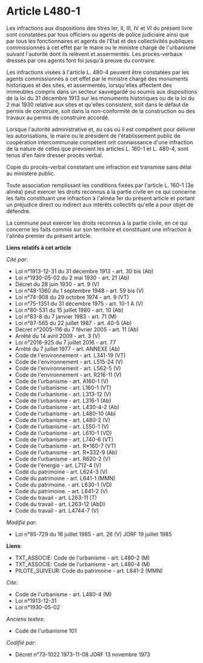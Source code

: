 # Article L480-1

Les infractions aux dispositions des titres Ier, II, III, IV et VI du présent livre sont constatées par tous officiers ou
agents de police judiciaire ainsi que par tous les fonctionnaires et agents de l'Etat et des collectivités publiques
commissionnés à cet effet par le maire ou le ministre chargé de l'urbanisme suivant l'autorité dont ils relèvent et
assermentés. Les procès-verbaux dressés par ces agents font foi jusqu'à preuve du contraire.

Les infractions visées à l'article L. 480-4 peuvent être constatées par les agents commissionnés à cet effet par le ministre
chargé des monuments historiques et des sites, et assermentés, lorsqu'elles affectent des immeubles compris dans un secteur
sauvegardé ou soumis aux dispositions de la loi du 31 décembre 1913 sur les monuments historiques ou de la loi du 2 mai 1930
relative aux sites et qu'elles consistent, soit dans le défaut de permis de construire, soit dans la non-conformité de la
construction ou des travaux au permis de construire accordé.

Lorsque l'autorité administrative et, au cas où il est compétent pour délivrer les autorisations, le maire ou le président de
l'établissement public de coopération intercommunale compétent ont connaissance d'une infraction de la nature de celles que
prévoient les articles L. 160-1 et L. 480-4, sont tenus d'en faire dresser procès verbal.

Copie du procès-verbal constatant une infraction est transmise sans délai au ministère public.

Toute association remplissant les conditions fixées par l'article L. 160-1 (3e alinéa) peut exercer les droits reconnus à la
partie civile en ce qui concerne les faits constituant une infraction à l'alinéa 1er du présent article et portant un
préjudice direct ou indirect aux intérêts collectifs qu'elle a pour objet de défendre.

La commune peut exercer les droits reconnus à la partie civile, en ce qui concerne les faits commis sur son territoire et
constituant une infraction à l'alinéa premier du présent article.

**Liens relatifs à cet article**

_Cité par_:

  - Loi n°1913-12-31 du 31 décembre 1913 - art. 30 bis (Ab)
  - Loi n°1930-05-02 du 2 mai 1930 - art. 21 (Ab)
  - Décret du 28 juin 1930 - art. 9 (V)
  - Loi n°48-1360 du 1 septembre 1948 - art. 59 bis (V)
  - Loi n°74-908 du 29 octobre 1974 - art. 9 (VT)
  - Loi n°75-1351 du 31 décembre 1975 - art. 10-1 A (V)
  - Loi n°80-531 du 15 juillet 1980 - art. 10 (Ab)
  - Loi n°83-8 du 7 janvier 1983 - art. 71 (M)
  - Loi n°87-565 du 22 juillet 1987 - art. 40-5 (Ab)
  - Décret n°2005-116 du 7 février 2005 - art. 11 (Ab)
  - Arrêté du 14 avril 2009 - art. 3 (V)
  - Loi n°2016-925 du 7 juillet 2016 - art. 77
  - Arrêté du 7 juillet 1977 - art. ANNEXE (Ab)
  - Code de l'environnement - art. L341-19 (VT)
  - Code de l'environnement - art. L515-24 (V)
  - Code de l'environnement - art. L562-5 (V)
  - Code de l'environnement - art. R216-11 (V)
  - Code de l'urbanisme - art. A160-1 (V)
  - Code de l'urbanisme - art. L160-1 (VT)
  - Code de l'urbanisme - art. L313-12 (V)
  - Code de l'urbanisme - art. L316-1 (Ab)
  - Code de l'urbanisme - art. L430-4-2 (Ab)
  - Code de l'urbanisme - art. L480-10 (Ab)
  - Code de l'urbanisme - art. L480-2 (V)
  - Code de l'urbanisme - art. L550-1 (V)
  - Code de l'urbanisme - art. L610-1 (VD)
  - Code de l'urbanisme - art. L740-6 (VT)
  - Code de l'urbanisme - art. R*160-7 (VT)
  - Code de l'urbanisme - art. R*332-9 (Ab)
  - Code de l'urbanisme - art. R620-2 (V)
  - Code de l'énergie - art. L712-4 (V)
  - Code du patrimoine - art. L624-3 (V)
  - Code du patrimoine - art. L641-1 (MMN)
  - Code du patrimoine. - art. L630-1 (VD)
  - Code du patrimoine. - art. L641-2 (V)
  - Code du travail - art. L263-11 (T)
  - Code du travail - art. L263-12 (AbD)
  - Code du travail - art. L4744-7 (V)

_Modifié par_:

  - Loi n°85-729 du 18 juillet 1985 - art. 26 (V) JORF 19 juillet 1985

**Liens**:

  - TXT_ASSOCIE: Code de l'urbanisme - art. L480-2 (M)
  - TXT_ASSOCIE: Code de l'urbanisme - art. L480-4 (M)
  - PILOTE_SUIVEUR: Code du patrimoine - art. L641-2 (MMN)

_Cite_:

  - Code de l'urbanisme - art. L480-4 (M)
  - Loi n°1913-12-31
  - Loi n°1930-05-02

_Anciens textes_:

  - Code de l'urbanisme 101

_Codifié par_:

  - Décret n°73-1022 1973-11-08 JORF 13 novembre 1973
